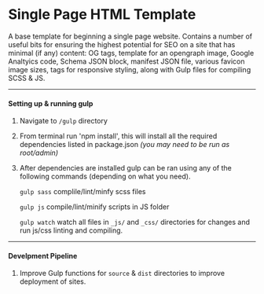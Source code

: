 # Single Page HTML Template

A base template for beginning a single page website. Contains a number of useful bits for ensuring the highest potential for SEO on a site that has minimal (if any) content: OG tags, template for an opengraph image, Google Analtyics code, Schema JSON block, manifest JSON file, various favicon image sizes, tags for responsive styling, along with Gulp files for compiling SCSS & JS. 

---

#### Setting up & running gulp
1. Navigate to `/gulp` directory

2. From terminal run 'npm install', this will install all the required dependencies listed in package.json _(you may need to be run as root/admin)_

3. After dependencies are installed gulp can be ran using any of the following commands (depending on what you need).

	`gulp sass`
	complile/lint/minfy scss files

	`gulp js`
	compile/lint/minify scripts in JS folder

	`gulp watch`
	watch all files in `_js/` and `_css/` directories for changes and run js/css linting and compiling. 
	
---
#### Develpment Pipeline
1. Improve Gulp functions for `source` & `dist` directories to improve deployment of sites.